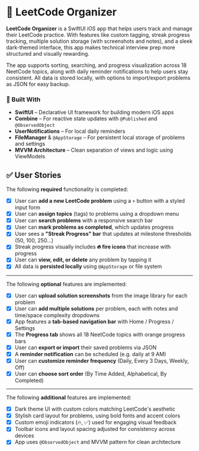 # 📱 LeetCode Organizer

**LeetCode Organizer** is a SwiftUI iOS app that helps users track and manage their LeetCode practice. With features like custom tagging, streak progress tracking, multiple solution storage (with screenshots and notes), and a sleek dark-themed interface, this app makes technical interview prep more structured and visually rewarding.

The app supports sorting, searching, and progress visualization across 18 NeetCode topics, along with daily reminder notifications to help users stay consistent. All data is stored locally, with options to import/export problems as JSON for easy backup.

### 🔧 Built With
- **SwiftUI** – Declarative UI framework for building modern iOS apps  
- **Combine** – For reactive state updates with `@Published` and `@ObservedObject`  
- **UserNotifications** – For local daily reminders  
- **FileManager** & `@AppStorage` – For persistent local storage of problems and settings  
- **MVVM Architecture** – Clean separation of views and logic using ViewModels  


## ✅ User Stories

The following **required** functionality is completed:

- [x] User can **add a new LeetCode problem** using a `+` button with a styled input form  
- [x] User can **assign topics** (tags) to problems using a dropdown menu  
- [x] User can **search problems** with a responsive search bar  
- [x] User can **mark problems as completed**, which updates progress  
- [x] User sees a **"Streak Progress" bar** that updates at milestone thresholds (50, 100, 250...)  
- [x] Streak progress visually includes **🔥 fire icons** that increase with progress  
- [x] User can **view, edit, or delete** any problem by tapping it  
- [x] All data is **persisted locally** using `@AppStorage` or file system

---

The following **optional** features are implemented:

- [x] User can **upload solution screenshots** from the image library for each problem  
- [x] User can **add multiple solutions** per problem, each with notes and time/space complexity dropdowns  
- [x] App features a **tab-based navigation bar** with Home / Progress / Settings  
- [x] The **Progress tab** shows all 18 NeetCode topics with orange progress bars  
- [x] User can **export or import** their saved problems via JSON  
- [x] A **reminder notification** can be scheduled (e.g. daily at 9 AM)  
- [x] User can **customize reminder frequency** (Daily, Every 3 Days, Weekly, Off)  
- [x] User can **choose sort order** (By Time Added, Alphabetical, By Completed)

---

The following **additional** features are implemented:

- [x] Dark theme UI with custom colors matching LeetCode's aesthetic  
- [x] Stylish card layout for problems, using bold fonts and accent colors  
- [x] Custom emoji indicators (🔥, ✅) used for engaging visual feedback  
- [x] Toolbar icons and layout spacing adjusted for consistency across devices  
- [x] App uses `@ObservedObject` and MVVM pattern for clean architecture  
